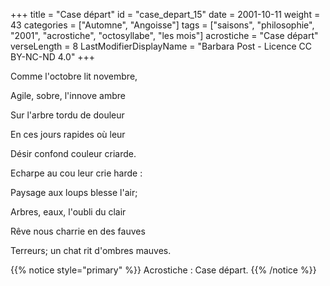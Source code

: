 +++
title = "Case départ"
id = "case_depart_15"
date = 2001-10-11
weight = 43
categories = ["Automne", "Angoisse"]
tags = ["saisons", "philosophie", "2001", "acrostiche", "octosyllabe", "les mois"]
acrostiche = "Case départ"
verseLength = 8
LastModifierDisplayName = "Barbara Post - Licence CC BY-NC-ND 4.0"
+++

Comme l'octobre lit novembre,

Agile, sobre, l'innove ambre

Sur l'arbre tordu de douleur

En ces jours rapides où leur

Désir confond couleur criarde.

Echarpe au cou leur crie harde :

Paysage aux loups blesse l'air;

Arbres, eaux, l'oubli du clair

Rêve nous charrie en des fauves

Terreurs; un chat rit d'ombres mauves.

{{% notice style="primary" %}}
Acrostiche : Case départ.
{{% /notice %}}
